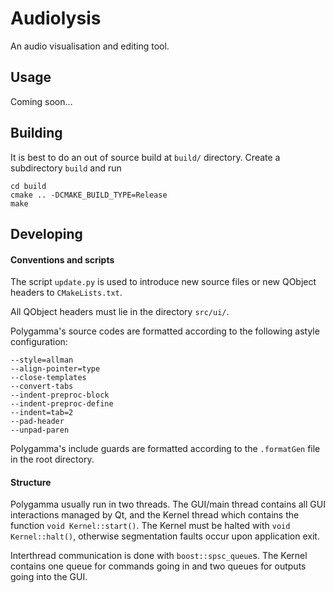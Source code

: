 # Audiolysis

An audio visualisation and editing tool.

## Usage

Coming soon...

## Building

It is best to do an out of source build at `build/` directory. Create a
subdirectory `build` and run
```
cd build
cmake .. -DCMAKE_BUILD_TYPE=Release
make
```

## Developing

#### Conventions and scripts

The script `update.py` is used to introduce new source files or new QObject
headers to `CMakeLists.txt`.

All QObject headers must lie in the directory `src/ui/`.

Polygamma's source codes are formatted according to the following astyle
configuration:
```
--style=allman
--align-pointer=type	
--close-templates
--convert-tabs
--indent-preproc-block
--indent-preproc-define
--indent=tab=2
--pad-header
--unpad-paren
```
Polygamma's include guards are formatted according to the `.formatGen` file in
the root directory.

#### Structure

Polygamma usually run in two threads. The GUI/main thread contains all GUI
interactions managed by Qt, and the Kernel thread which contains the function
`void Kernel::start()`. The Kernel must be halted with `void Kernel::halt()`,
otherwise segmentation faults occur upon application exit.

Interthread communication is done with `boost::spsc_queue`s. The Kernel
contains one queue for commands going in and two queues for outputs going
into the GUI.
